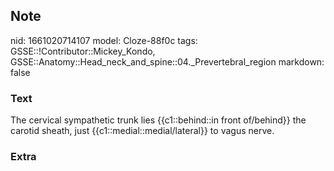 ## Note
nid: 1661020714107
model: Cloze-88f0c
tags: GSSE::!Contributor::Mickey_Kondo, GSSE::Anatomy::Head_neck_and_spine::04._Prevertebral_region
markdown: false

### Text
The cervical sympathetic trunk lies {{c1::behind::in front of/behind}} the carotid sheath, just {{c1::medial::medial/lateral}} to vagus nerve.

### Extra

